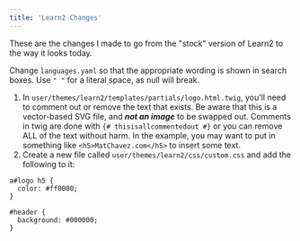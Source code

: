 ```yaml
---
title: 'Learn2 Changes'
---
```


These are the changes I made to go from the "stock" version of Learn2 to the way it looks today.

Change `languages.yaml` so that the appropriate wording is shown in search boxes. Use `" "` for a literal space, as null will break.

1. In `user/themes/learn2/templates/partials/logo.html.twig`, you'll need to comment out or remove the text that exists. Be aware that this is a vector-based SVG file, and **_not an image_** to be swapped out. Comments in twig are done with `{# thisisallcommentedout #}`  or you can remove ALL of the text without harm. In the example, you may want to put in something like `<h5>MatChavez.com</h5>` to insert some text.
2. Create a new file called `user/themes/learn2/css/custom.css` and add the following to it:

```
a#logo h5 {
  color: #ff0000;
}

#header {
  background: #000000;
}
```